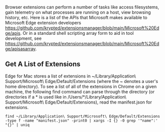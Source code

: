 Browser extensions can perform a number of tasks like access filesystems, gain telemetry on what processes are running on a host, view browsing history, etc. Here is a list of the APIs that Microsoft makes available to Microsoft Edge extension developers https://github.com/krypted/extensionsmanager/blob/main/Microsoft%20Edge/apis. Or in a standard shell scripting array form to aid in tool development, see https://github.com/krypted/extensionsmanager/blob/main/Microsoft%20Edge/apisasarray.

## Get A List of Extensions
Edge for Mac stores a list of extensions in ~/Library/Application\ Support/Microsoft\ Edge/Default/Extensions (where the ~ denotes a user's home directory). To see a list of all of the extensions in Chrome on a given machine, the following find command can parse through the directory (or directories if a * is used like in /Users/*/Library/Application\ Support/Microsoft\ Edge/Default/Extensions), read the manifest.json for extensions.

```
find ~/Library/Application\ Support/Microsoft\ Edge/Default/Extensions -type f -name "manifest.json" -print0 | xargs -I {} -0 grep '"name":' "{}" | uniq
```
